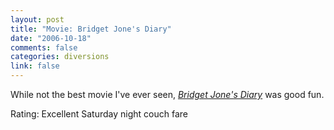 ```yaml
--- 
layout: post
title: "Movie: Bridget Jone's Diary"
date: "2006-10-18"
comments: false
categories: diversions
link: false
---
```

While not the best movie I've ever seen, <i><a href="http://imdb.com/title/tt0243155/" title="Bridget Jone's Diary">Bridget Jone's Diary</a></i> was good fun.

Rating: Excellent Saturday night couch fare
